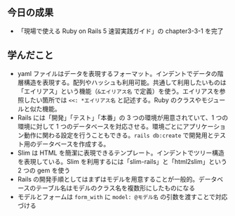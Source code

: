 ## 今日の成果

- 「現場で使える Ruby on Rails 5 速習実践ガイド」の chapter3-3-1 を完了

## 学んだこと

- yaml ファイルはデータを表現するフォーマット。インデントでデータの階層構造を表現する。配列やハッシュも利用可能。共通して利用したいものは「エイリアス」という機能（`&エイリアス名` で定義）を使う。エイリアスを参照したい箇所では `<<: *エイリアス名` と記述する。Ruby のクラスやモジュールと似た機能。
- Rails には「開発」「テスト」「本番」の 3 つの環境が用意されていて、1 つの環境に対して 1 つのデータベースを対応させる。環境ごとにアプリケーション動作に関わる設定を行うこともできる。`rails db:create` で開発用とテスト用のデータベースを作成する。
- Slim は HTML を簡潔に表現できるテンプレート。インデントでツリー構造を表現している。Slim を利用するには「slim-rails」と「html2slim」という 2 つの gem を使う
- Rails の開発手順としてはまずはモデルを用意することが一般的。データベースのテーブル名はモデルのクラス名を複数形にしたものになる
- モデルとフォームは `form_with` に `model: @モデル名` の引数を渡すことで対応づける
